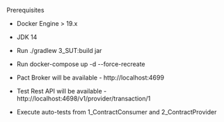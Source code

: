 Prerequisites
* Docker Engine > 19.x
* JDK 14

* Run ./gradlew 3_SUT:build jar
* Run docker-compose up -d --force-recreate
* Pact Broker will be available - http://localhost:4699
* Test Rest API will be available - http://localhost:4698/v1/provider/transaction/1
* Execute auto-tests from 1_ContractConsumer and 2_ContractProvider
